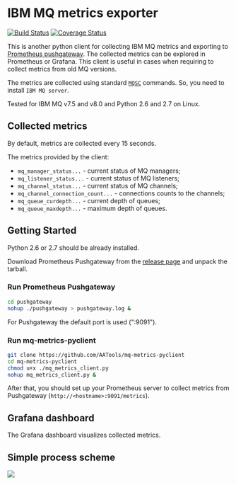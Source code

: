 # IBM MQ metrics exporter

[![Build Status](https://travis-ci.com/AATools/mq-metrics-pyclient.svg?branch=master)](https://travis-ci.com/AATools/mq-metrics-pyclient) [![Coverage Status](https://coveralls.io/repos/github/AATools/mq-metrics-pyclient/badge.svg?branch=master)](https://coveralls.io/github/AATools/mq-metrics-pyclient?branch=master)

This is another python client for collecting IBM MQ metrics and exporting to [Prometheus pushgateway](https://github.com/prometheus/pushgateway). 
The collected metrics can be explored in Prometheus or Grafana. This client is useful in cases when requiring to collect metrics from old MQ versions.

The metrics are collected using standard [`MQSC`](https://www.ibm.com/support/knowledgecenter/en/SSFKSJ_7.5.0/com.ibm.mq.ref.adm.doc/q085130_.htm) commands. So, you need to install `IBM MQ server`.

Tested for IBM MQ v7.5 and v8.0 and Python 2.6 and 2.7 on Linux.

## Collected metrics

By default, metrics are collected every 15 seconds.

The metrics provided by the client:
* `mq_manager_status...` - current status of MQ managers;
* `mq_listener_status...` - current status of MQ listeners;
* `mq_channel_status...` - current status of MQ channels;
* `mq_channel_connection_count...` -  connections counts to the channels;
* `mq_queue_curdepth...` - current depth of queues;
* `mq_queue_maxdepth...` - maximum depth of queues.

## Getting Started

Python 2.6 or 2.7 should be already installed.

Download Prometheus Pushgateway from the [release page](https://github.com/prometheus/pushgateway/releases) and unpack the tarball.

### Run Prometheus Pushgateway

```bash
cd pushgateway
nohup ./pushgateway > pushgateway.log &
```

For Pushgateway the default port is used (":9091").

### Run mq-metrics-pyclient

```bash
git clone https://github.com/AATools/mq-metrics-pyclient
cd mq-metrics-pyclient
chmod u+x ./mq_metrics_client.py
nohup mq_metrics_client.py &
```

After that, you should set up your Prometheus server to collect metrics from Pushgateway (`http://<hostname>:9091/metrics`).

## Grafana dashboard

The Grafana dashboard visualizes collected metrics.

## Simple process scheme

![](../images/mq_metrics_pyclient_scheme.jpg?raw=true)
